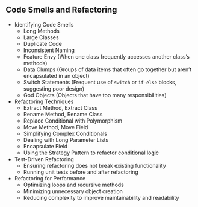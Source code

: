 ## Code Smells and Refactoring

- Identifying Code Smells
    - Long Methods
    - Large Classes
    - Duplicate Code
    - Inconsistent Naming
    - Feature Envy (When one class frequently accesses another class’s methods)
    - Data Clumps (Groups of data items that often go together but aren’t encapsulated in an object)
    - Switch Statements (Frequent use of `switch` or `if-else` blocks, suggesting poor design)
    - God Objects (Objects that have too many responsibilities)
- Refactoring Techniques
    - Extract Method, Extract Class
    - Rename Method, Rename Class
    - Replace Conditional with Polymorphism
    - Move Method, Move Field
    - Simplifying Complex Conditionals
    - Dealing with Long Parameter Lists
    - Encapsulate Field
    - Using the Strategy Pattern to refactor conditional logic
- Test-Driven Refactoring
    - Ensuring refactoring does not break existing functionality
    - Running unit tests before and after refactoring
- Refactoring for Performance
    - Optimizing loops and recursive methods
    - Minimizing unnecessary object creation
    - Reducing complexity to improve maintainability and readability